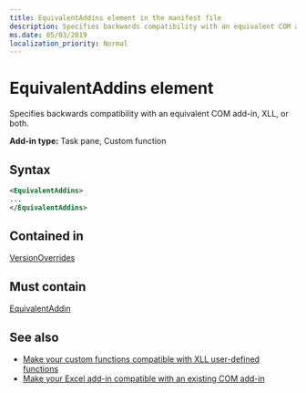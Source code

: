 ```yaml
---
title: EquivalentAddins element in the manifest file
description: Specifies backwards compatibility with an equivalent COM add-in, XLL, or both.
ms.date: 05/03/2019
localization_priority: Normal
---
```


# EquivalentAddins element

Specifies backwards compatibility with an equivalent COM add-in, XLL, or both.

**Add-in type:** Task pane, Custom function

## Syntax

```XML
<EquivalentAddins>
...  
</EquivalentAddins>  
```

## Contained in

[VersionOverrides](versionoverrides.md)

## Must contain

[EquivalentAddin](equivalentaddin.md)

## See also

- [Make your custom functions compatible with XLL user-defined functions](../../excel/make-custom-functions-compatible-with-xll-udf.md)
- [Make your Excel add-in compatible with an existing COM add-in](../../develop/make-office-add-in-compatible-with-existing-com-add-in.md)